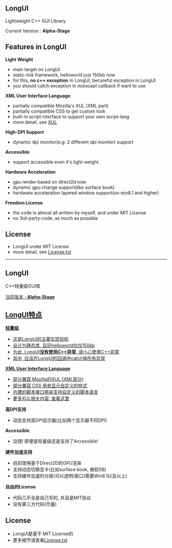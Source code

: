 ﻿## LongUI
  
Lightweight C++ GUI Library

Current Version : **Alpha-Stage**

## Features in LongUI
  
**Light Weight**
  - main target on LongUI
  - static-link framework, helloworld just 150kb now
  - for this, **no c++ exception** in LongUI, becareful exception in LongUI
  - you should catch exception in *noexcept* callback if want to use

**XML User Interface Language**
  - partially compatible Mozilla's XUL (XML part)
  - partially compatible CSS to get custom look
  - built-in script interface to support your own script-lang
  - more detail, see [XUL](https://developer.mozilla.org/en-US/docs/Mozilla/Tech/XUL)

**High-DPI Support**
  - dynamic dpi monitor(e.g: 2 different dpi monitor) support

**Accessible**
  - support accessible even it's light-weight

**Hardware Acceleration**
  - gpu render based on direct2d now
  - dynamic gpu change support(like surface book)
  - hardware acceleration layered window support(on win8.1 and higher)

**Freedom License**
  - the code is almost all written by myself, and under MIT License
  - no 3rd-party-code, as much as possible
  
## License
  - LongUI under MIT License
  - more detail, see [License.txt](./License.txt) 

---

## LongUI
  
C++轻量级GUI库

<a href="#cn-ver"/>当前版本 : **Alpha-Stage**

## LongUI特点

**轻量级**
  - 这是LongUI的主要实现目标
  - 设计为静态库, 目前helloworld仅仅150kb
  - 为此, LongUI**没有使用C++异常**, 请小心使用C++异常
  - 其中, 应该在LongUI的回调中catch掉所有异常

**XML User Interface Language**
  - 部分兼容 Mozilla的XUL (XML部分)
  - 部分兼容 CSS 用来显示自定义的样式
  - 内建的脚本接口用来支持自定义的脚本语言
  - 更多XUL相关内容: [查看这里](https://developer.mozilla.org/en-US/docs/Mozilla/Tech/XUL)

**高DPI支持**
  - 动态支持高DPI显示器(比如两个显示器不同DPI)

**Accessible**
  - 没错! 即便是轻量级还是支持了Accessible!

**硬件加速支持**
  - 目前使用基于Direct2D的GPU渲染
  - 支持动态切换显卡(比如surface book, 微软SB)
  - 支持硬件加速的分层(可以透明)窗口(需要Win8.1以及以上)

**自由的License**
  - 代码几乎全是自己写的, 并且是MIT协议
  - 没有第三方代码(尽量)
  
## License
  - LongUI是基于 MIT License的
  - 更多细节请查看[License.txt](./License.txt) 
